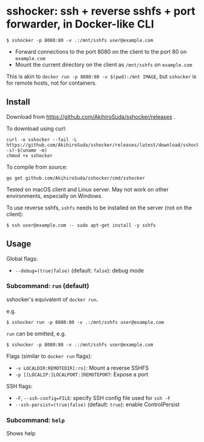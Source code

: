 # sshocker: ssh + reverse sshfs + port forwarder, in Docker-like CLI

```console
$ sshocker -p 8080:80 -v .:/mnt/sshfs user@example.com
```
* Forward connections to the port 8080 on the client to the port 80 on `example.com`
* Mount the current directory on the client as `/mnt/sshfs` on `example.com`

This is akin to `docker run -p 8080:80 -v $(pwd):/mnt IMAGE`, but `sshocker` is for remote hosts, not for containers.

## Install

Download from https://github.com/AkihiroSuda/sshocker/releases .

To download using curl:
```
curl -o sshocker --fail -L https://github.com/AkihiroSuda/sshocker/releases/latest/download/sshocker-$(uname -s)-$(uname -m)
chmod +x sshocker
```

To compile from source:
```console
go get github.com/AkihiroSuda/sshocker/cmd/sshocker
```

Tested on macOS client and Linux server. May not work on other environments, especially on Windows.

To use reverse sshfs, `sshfs` needs to be installed on the server (not on the client):

```console
$ ssh user@example.com -- sudo apt-get install -y sshfs
```

## Usage
Global flags:
* `--debug=(true|false)` (default: `false`): debug mode

### Subcommand: `run` (default)
sshocker's equivalent of `docker run`.

e.g.
```console
$ sshocker run -p 8080:80 -v .:/mnt/sshfs user@example.com
```

`run` can be omitted, e.g.
```console
$ sshocker -p 8080:80 -v .:/mnt/sshfs user@example.com
```

Flags (similar to `docker run` flags):
* `-v LOCALDIR:REMOTEDIR[:ro]`: Mount a reverse SSHFS
* `-p [[LOCALIP:]LOCALPORT:]REMOTEPORT`: Expose a port

SSH flags:
* `-F`, `--ssh-config=FILE`: specify SSH config file used for `ssh -F`
* `--ssh-persist=(true|false)` (default: `true`): enable ControlPersist

### Subcommand: `help`
Shows help

